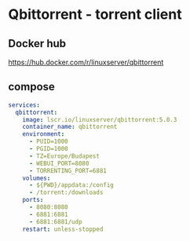 # Qbittorrent - torrent client

## Docker hub
https://hub.docker.com/r/linuxserver/qbittorrent

## compose
```yaml
services:
  qbittorrent:
    image: lscr.io/linuxserver/qbittorrent:5.0.3
    container_name: qbittorrent
    environment:
      - PUID=1000
      - PGID=1000
      - TZ=Europe/Budapest
      - WEBUI_PORT=8080
      - TORRENTING_PORT=6881
    volumes:
      - ${PWD}/appdata:/config
      - /torrent:/downloads
    ports:
      - 8080:8080
      - 6881:6881
      - 6881:6881/udp
    restart: unless-stopped
```
